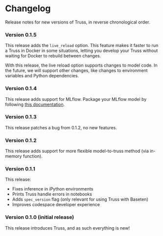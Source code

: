 # Changelog

Release notes for new versions of Truss, in reverse chronological order.

### Version 0.1.5

This release adds the `live_reload` option. This feature makes it faster to run a Truss in Docker in some situations, letting you develop your Truss without waiting for Docker to rebuild between changes.

With this release, the live reload option supports changes to model code. In the future, we will support other changes, like changes to environment variables and Python dependencies.

### Version 0.1.4

This release adds support for MLflow. Package your MLflow model by following [this documentation](create/mlflow.md).

### Version 0.1.3

This release patches a bug from 0.1.2, no new features.

### Version 0.1.2

This release adds support for more flexible model-to-truss method (via in-memory function).

### Version 0.1.1

This release:

* Fixes inference in iPython environments
* Prints Truss handle errors in notebooks
* Adds `spec_version` flag (only relevant for using Truss with Baseten)
* Improves codespace developer experience

### Version 0.1.0 (initial release)

This release introduces Truss, and as such everything is new!
